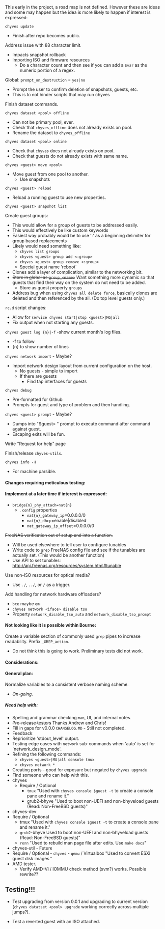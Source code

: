 This early in the project, a road map is not defined. However these are ideas and some may happen but the idea is more likely to happen if interest is expressed:

`chyves update`
- Finish after repo becomes public.

Address issue with 88 character limit.
- Impacts snapshot rollback
- Importing ISO and firmware resources
  - Do a character count and then see if you can add a `$var` as the numeric portion of a regex.

Global: `prompt_on_destruction` = `yes|no`
- Prompt the user to confirm deletion of snapshots, guests, etc.
- This is to not hinder scripts that may run chyves

Finish dataset commands.

`chyves dataset <pool> offline`
- Can not be primary pool, ever.
- Check that `chyves_offline` does not already exists on pool.
- Rename the dataset to `chyves_offline`

`chyves dataset <pool> online`
- Check that `chyves` does not already exists on pool.
- Check that guests do not already exists with same name.

`chyves <guest> move <pool>`
- Move guest from one pool to another.
  - Use snapshots

`chyves <guest> reload`
- Reload a running guest to use new properties.

`chyves <guest> snapshot list`

Create guest groups:
- This would allow for a group of guests to be addressed easily.
- This would effectively be like custom keywords
- Easiest way probably would be to use ':' as a beginning delimiter for group based replacements
- Likely would need something like:
  - `chyves list groups`
  - `chyves <guest> group add <:group>`
  - `chyves <guest> group remove <:group>`
  - Special guest name 'rcboot'
- Clones add a layer of complication, similar to the networking bit.
- <strike>Store in global as `group_<name>`</strike> Want something more dynamic so that guests that find their way on the system do not need to be added.
  - Store as guest property `groups`
- Address bug when using `chyves all delete force`, basically clones are deleted and then referenced by the all. (Do top level guests only.)

`rc.d` script changes:
- Allow for `service chyves start|stop <guest>|MG|all`
- Fix output when not starting any guests.

`chyves guest log {n}|-f`
-show current month's log files.
  - -f to follow
  - {n} to show number of lines

`chyves network import` - Maybe?
- Import network design layout from current configuration on the host.
  - No guests - simple to import
  - If there are guests
    - Find tap interfaces for guests

`chyves debug`
- Pre-formatted for Github
- Prompts for guest and type of problem and then handling.

`chyves <guest> prompt` - Maybe?
- Dumps into "$guest> " prompt to execute command after command against guest.
- Escaping exits will be fun.

Write "Request for help" page

Finish/release `chyves-utils`.

`chyves info -H`
- For machine parsible.

#### Changes requiring meticulous testing:

#### Implement at a later time if interest is expressed:

- `bridge{n}_phy_attach=nat{n}`
  - `.config` properties
    - `nat{n}_gateway_ip`=0.0.0.0/0
    - `nat{n}_dhcp`=enable|disabled
    - `nat_gateway_ip_offset`=0.0.0.0/0

<strike>FreeNAS verification out of setup and into a function.</strike>
- Will be used elsewhere to tell user to configure tunables
- Write code to `grep` FreeNAS config file and see if the tunables are actually set. (This would be another function)
- Use API to set tunables: http://api.freenas.org/resources/system.html#tunable

Use non-ISO resources for optical media?
- Use `./`, `../`, or `/` as a trigger.

Add handling for network hardware offloaders?
- `bce` maybe `em`
- `chyves network <iface> disable tso`
- Property `network_disable_tso_auto` and `network_disable_tso_prompt`

#### Not looking like it is possible within Bourne:

Create a variable section of commonly used `grep` pipes to increase readability. Prefix `_GREP_action`.
- Do not think this is going to work. Preliminary tests did not work.

#### Considerations:

#### General plan:
Normalize variables to a consistent verbose naming scheme.
- _On-going_.

##### Need help with:
- Spelling and grammar checking `man`, UI, and internal notes.
- <strike>Pre-release testers</strike> Thanks Andrew and Chris!
- Fill in gaps for v0.0.0 `CHANGELOG.MD` - Still not completed.
- Feedback
- Reprioritize 'stdout_level' output.
- Testing edge cases with `network` sub-commands when 'auto' is set for 'network_design_mode'.
- Refining the following commands:
  - `chyves <guest>|MG|all console tmux`
  - `chyves network *`
- Creating ports - good for exposure but negated by `chyves upgrade`
 - Find someone who can help with this.
 - chyves
   - Require / Optional
     - `tmux` "Used with `chyves console $guest -t` to create a console pane and rename it."
      - grub2-bhyve "Used to boot non-UEFI and non-bhyveload guests (Read: Non-FreeBSD guests)"
 -  chyves-dev
   - Require / Optional
     - tmux "Used with `chyves console $guest -t` to create a console pane and rename it."
      - `grub2`-bhyve Used to boot non-UEFI and non-bhyveload guests (Read: Non-FreeBSD guests)"
      - `ronn` "Used to rebuild man page file after edits. Use `make docs`"
 -  chyves-util - Future
   -  Require / Optional
     - `chyves`
     - `qemu` / Virtualbox "Used to convert ESXi guest disk images."
- AMD tester.
  - Verify AMD-Vi / IOMMU check method (svm?) works. Possible rewrite??

## Testing!!!

- Test upgrading from version 0.0.1 and upgrading to current version (`chyves datatset <pool> upgrade` working correctly across multiple jumps?).

- Test a reverted guest with an ISO attached.
